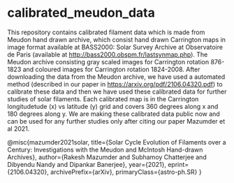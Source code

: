 # calibrated_meudon_data
This repository contains calibrated filament data which is made from Meudon hand drawn archive, which consist hand drawn Carrington maps in image format available at BASS2000: Solar Survey Archive at Observatoire de Paris (available at http://bass2000.obspm.fr/lastsynmap.php). The Meudon archive consisting gray scaled images for Carrington rotation 876-1823 and coloured images for Carrington rotation 1824-2008. After downloading the data from the Meudon archive, we have used a automated method (described in our paper in https://arxiv.org/pdf/2106.04320.pdf) to calibrate these data and then we have used these calibrated data for further studies of solar filaments. Each calibrated map is in the Carrington longitudetude (x) vs latitude (y) grid and covers 360 degrees along x and 180 degrees along y. We are making these calibrated data public now and can be used for any further studies only after citing our paper Mazumder et al 2021.

@misc{mazumder2021solar,
      title={Solar Cycle Evolution of Filaments over a Century: Investigations with the Meudon and McIntosh Hand-drawn Archives}, 
      author={Rakesh Mazumder and Subhamoy Chatterjee and Dibyendu Nandy and Dipankar Banerjee},
      year={2021},
      eprint={2106.04320},
      archivePrefix={arXiv},
      primaryClass={astro-ph.SR}
}
